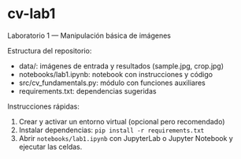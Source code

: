 cv-lab1
=======

Laboratorio 1 — Manipulación básica de imágenes

Estructura del repositorio:
- data/: imágenes de entrada y resultados (sample.jpg, crop.jpg)
- notebooks/lab1.ipynb: notebook con instrucciones y código
- src/cv_fundamentals.py: módulo con funciones auxiliares
- requirements.txt: dependencias sugeridas

Instrucciones rápidas:
1. Crear y activar un entorno virtual (opcional pero recomendado)
2. Instalar dependencias: `pip install -r requirements.txt`
3. Abrir `notebooks/lab1.ipynb` con JupyterLab o Jupyter Notebook y ejecutar las celdas.
